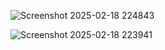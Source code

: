 ![Screenshot 2025-02-18 224843](https://github.com/user-attachments/assets/c5d9fdba-b3cc-4695-bea1-59b5c93d0339)

![Screenshot 2025-02-18 223941](https://github.com/user-attachments/assets/2207190c-cf42-40cc-ab2d-8b914a756cd7)
